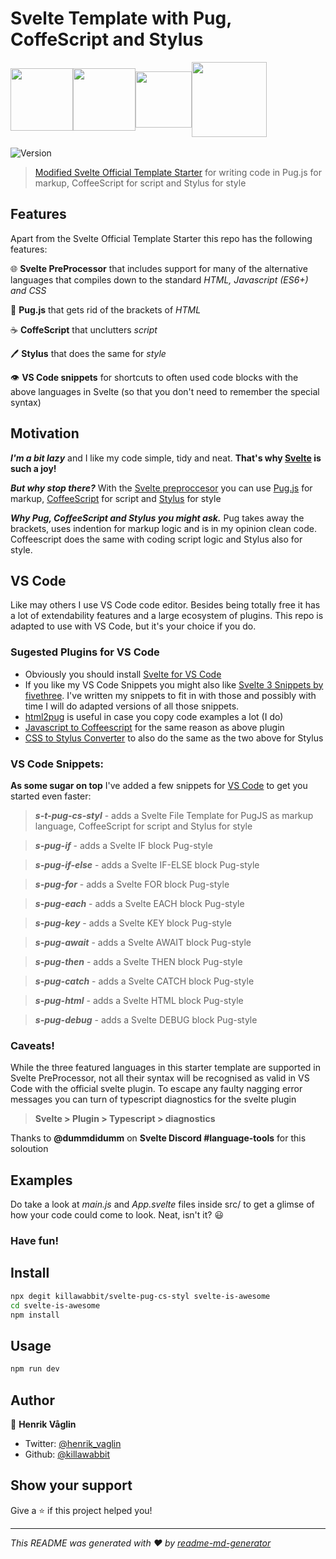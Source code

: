 <h1>Svelte Template with Pug, CoffeScript and Stylus
</h1>
<span style="display: flex;flex-direction:row;align-items:center;
align-content: space-between;">
  <a href="https://svelte.dev"><img src="https://raw.githubusercontent.com/sveltejs/svelte/master/site/static/svelte-logo.svg" width="100" height="100"></a>
  <a href="https://pugjs.org">
    <img src="https://cdn.rawgit.com/pugjs/pug-logo/eec436cee8fd9d1726d7839cbe99d1f694692c0c/SVG/pug-final-logo-_-colour-128.svg" width="100" height="100">
  </a>
  <a href="http://coffeescript.org/">
    <img src="https://raw.githubusercontent.com/jashkenas/coffeescript/master/documentation/site/icon.svg" width="90">
  </a>
  <a href="https://stylus-lang.com/">
    <img src="https://stylus-lang.com/img/stylus-logo.svg" width="120">
  </a>
</span>
<br />
<span align="center">
  <img alt="Version" src="https://img.shields.io/badge/version-0.5.0-blue.svg?cacheSeconds=2592000" />
  <a href="https://github.com/killawabbit/svelte-pug-cs-styl#readme" target="_blank">
</span>

> Modified [Svelte Official Template Starter](https://github.com/sveltejs/template) for writing code in Pug.js for markup, CoffeeScript for script and Stylus for style

## Features
Apart from the Svelte Official Template Starter this repo has the following features:

:globe_with_meridians: **Svelte PreProcessor** that includes support for many of the alternative languages that compiles down to the standard *HTML, Javascript (ES6+) and CSS*

:dog: **Pug.js** that gets rid of the brackets of *HTML*

:coffee: **CoffeScript** that unclutters *script*

:pen: **Stylus** that does the same for *style*

:eye: **VS Code snippets** for shortcuts to often used code blocks with the above languages in Svelte (so that you don't need to remember the special syntax)


## Motivation

***I'm a bit lazy*** and I like my code simple, tidy and neat. **That's why [Svelte](https://svelte.dev) is such a joy!**

***But why stop there?*** 
With the [Svelte preproccesor](https://github.com/sveltejs/svelte-preprocess) you can use [Pug.js](https://pugjs.org/) for markup, [CoffeeScript](http://coffeescript.org/) for script and [Stylus](https://stylus-lang.com/) for style

***Why Pug, CoffeeScript and Stylus you might ask.***
Pug takes away the brackets, uses indention for markup logic and is in my opinion clean code. Coffeescript does the same with coding script logic and Stylus also for style.

## VS Code

Like may others I use VS Code code editor. Besides being totally free it has a lot of extendability features and a large ecosystem of plugins. This repo is adapted to use with VS Code, but it's your choice if you do.

### Sugested Plugins for VS Code

- Obviously you should install [Svelte for VS Code](https://marketplace.visualstudio.com/items?itemName=svelte.svelte-vscode)
- If you like my VS Code 
Snippets you might also like [Svelte 3 Snippets by fivethree](https://marketplace.visualstudio.com/items?itemName=fivethree.vscode-svelte-snippets). I've written my snippets to fit in with those and possibly with time I will do adapted versions of all those snippets.
- [html2pug](https://marketplace.visualstudio.com/items?itemName=dbalas.vscode-html2pug) is useful in case you copy code examples a lot (I do)
- [Javascript to Coffeescript](https://marketplace.visualstudio.com/items?itemName=lucaprevi.js-to-coffee) for the same reason as above plugin
- [CSS to Stylus Converter](https://marketplace.visualstudio.com/items?itemName=konstantinkai.vscode-css-to-stylus) to also do the same as the two above for Stylus

### VS Code Snippets:

**As some sugar on top** I've added a few snippets for [VS Code](https://code.visualstudio.com/) to get you started even faster:

>***s-t-pug-cs-styl*** - adds a Svelte File Template for PugJS as markup language, CoffeeScript for script and Stylus for style

>***s-pug-if*** - adds a Svelte IF block Pug-style

>***s-pug-if-else*** - adds a Svelte IF-ELSE block Pug-style

>***s-pug-for*** - adds a Svelte FOR block Pug-style

>***s-pug-each*** - adds a Svelte EACH block Pug-style

>***s-pug-key*** - adds a Svelte KEY block Pug-style

>***s-pug-await*** - adds a Svelte AWAIT block Pug-style

>***s-pug-then*** - adds a Svelte THEN block Pug-style

>***s-pug-catch*** - adds a Svelte CATCH block Pug-style

>***s-pug-html*** - adds a Svelte HTML block Pug-style

>***s-pug-debug*** - adds a Svelte DEBUG block Pug-style

### Caveats!

While the three featured languages in this starter template are supported in Svelte PreProcessor, not all their syntax will be recognised as valid in VS Code with the official svelte plugin. To escape any faulty nagging error messages you can turn of typescript diagnostics for the svelte plugin 

> **Svelte > Plugin > Typescript > diagnostics**

Thanks to **@dummdidumm** on **Svelte Discord #language-tools** for this soloution

## Examples
Do take a look at *main.js* and *App.svelte* files inside src/ to get a glimse of how your code could come to look. Neat, isn't it? :smiley:

<h3>Have fun!</h3> 

## Install

```sh
npx degit killawabbit/svelte-pug-cs-styl svelte-is-awesome
cd svelte-is-awesome
npm install
```

## Usage

```sh
npm run dev
```

## Author

👤 **Henrik Våglin**

* Twitter: [@henrik\_vaglin](https://twitter.com/henrik\_vaglin)
* Github: [@killawabbit](https://github.com/killawabbit)

## Show your support

Give a ⭐️ if this project helped you!

***
_This README was generated with ❤️ by [readme-md-generator](https://github.com/kefranabg/readme-md-generator)_
